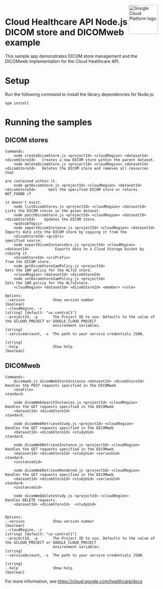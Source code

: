 <img src="https://avatars2.githubusercontent.com/u/2810941?v=3&s=96" alt="Google Cloud Platform logo" title="Google Cloud Platform" align="right" height="96" width="96"/>

# Cloud Healthcare API Node.js DICOM store and DICOMweb example

This sample app demonstrates DICOM store management and the DICOMweb implementation for the Cloud Healthcare API.

# Setup

Run the following command to install the library dependencies for Node.js:

    npm install

# Running the samples

## DICOM stores

    Commands:
        node createDicomStore.js <projectId> <cloudRegion> <datasetId> <dicomStoreId>   Creates a new DICOM store within the parent dataset.
        node deleteDicomStore.js <projectId> <cloudRegion> <datasetId> <dicomStoreId>   Deletes the DICOM store and removes all resources that
                                                                                        are contained within it.
        node getDicomStore.js <projectId> <cloudRegion> <datasetId> <dicomStoreId>      Gets the specified DICOM store or returns NOT_FOUND if
                                                                                        it doesn't exist.
        node listDicomStores.js <projectId> <cloudRegion> <datasetId>                   Lists the DICOM stores in the given dataset.
        node patchDicomStore.js <projectId> <cloudRegion> <datasetId> <dicomStoreId>    Updates the DICOM store.
        <pubsubTopic>
        node importDicomInstance.js <projectId> <cloudRegion> <datasetId>               Imports data into the DICOM store by copying it from the
        <dicomStoreId> <gcsUri>                                                         specified source.
        node exportDicomInstanceGcs.js <projectId> <cloudRegion> <datasetId>            Exports data to a Cloud Storage bucket by copying it
        <dicomStoreId> <uriPrefix>                                                      from the DICOM store.
        node getDicomStoreIamPolicy.js <projectId>                                      Gets the IAM policy for the HL7v2 store.
        <cloudRegion> <datasetId> <dicomStoreId>
        node setDicomStoreIamPolicy.js <projectId>                                      Sets the IAM policy for the HL7v2store.
        <cloudRegion> <datasetId> <dicomStoreId> <member> <role>

    Options:
    --version             Show version number                                                                    [boolean]
    --cloudRegion, -c                                                                    [string] [default: "us-central1"]
    --projectId, -p       The Project ID to use. Defaults to the value of the GCLOUD_PROJECT or GOOGLE_CLOUD_PROJECT
                          environment variables.                                                                  [string]
    --serviceAccount, -s  The path to your service credentials JSON.
                                                                                                                  [string]
    --help                Show help                                                                              [boolean]


## DICOMweb

    Commands:
        dicomweb.js dicomWebStoreInstance <datasetId> <dicomStoreId>  Handles the POST requests specified in the DICOMweb
        <dcmFile>                                                     standard.
        
        node dicomWebSearchInstances.js <projectId> <cloudRegion>     Handles the GET requests specified in the DICOMweb
        <datasetId> <dicomStoreId>                                    standard.
        
        node dicomWebRetrieveStudy.js <projectId> <cloudRegion>       Handles the GET requests specified in the DICOMweb
        <datasetId> <dicomStoreId> <studyUid>                         standard.
        
        node dicomWebRetrieveInstance.js <projectId> <cloudRegion>    Handles the GET requests specified in the DICOMweb
        <datasetId> <dicomStoreId> <studyUid> <seriesUid>             standard.
        <instanceUid>                        
        
        node dicomWebRetrieveRendered.js <projectId> <cloudRegion>    Handles the GET requests specified in the DICOMweb
        <datasetId> <dicomStoreId> <studyUid> <seriesUid>             standard.
        <instanceUid>                       
        
        node dicomWebDeleteStudy.js <projectId> <cloudRegion>         Handles DELETE requests.
        <datasetId> <dicomStoreId>  <studyUid>       
       

    Options:
    --version             Show version number                                                                    [boolean]
    --cloudRegion, -c                                                                    [string] [default: "us-central1"]
    --projectId, -p       The Project ID to use. Defaults to the value of the GCLOUD_PROJECT or GOOGLE_CLOUD_PROJECT
                          environment variables.                                                                  [string]
    --serviceAccount, -s  The path to your service credentials JSON.
                                                                                                                  [string]
    --help                Show help                                                                              [boolean]

For more information, see https://cloud.google.com/healthcare/docs
